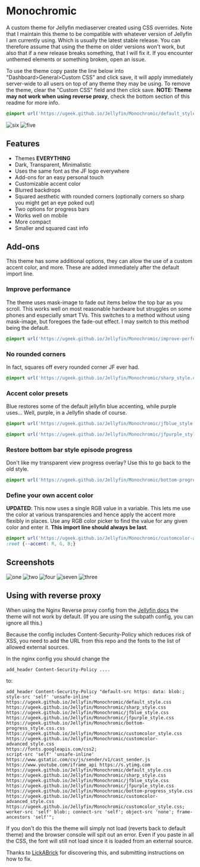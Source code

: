 # Monochromic
A custom theme for Jellyfin mediaserver created using CSS overrides. Note that I maintain this theme to be compatible with whatever version of Jellyfin I am currently using. Which is usually the latest stable release. You can therefore assume that using the theme on older versions won't work, but also that if a new release breaks something, that I will fix it. If you encounter unthemed elements or something broken, open an issue.

To use the theme copy paste the line below into "Dashboard>General>Custom CSS" and click save, it will apply immediately server-wide to all users on top of any theme they may be using. To remove the theme, clear the "Custom CSS" field and then click save. **NOTE: Theme may not work when using reverse proxy**, check the bottom section of this readme for more info.


```css
@import url('https://ugeek.github.io/Jellyfin/Monochromic/default_style.css');
```

![six](screenshots/6.png)
![five](screenshots/5.png)

## Features
- Themes **EVERYTHING**
- Dark, Transparent, Minimalistic
- Uses the same font as the JF logo everywhere
- Add-ons for an easy personal touch
- Customizable accent color
- Blurred backdrops
- Squared aesthetic with rounded corners (optionally corners so sharp you might get an eye poked out)
- Two options for progress bars
- Works well on mobile
- More compact
- Smaller and squared cast info

## Add-ons

This theme has some additional options, they can allow the use of a custom accent color, and more. These are added immediately after the default import line.

### Improve performance

The theme uses mask-image to fade out items below the top bar as you scroll. This works well on most reasonable hardware but struggles on some phones and especially smart TVs. This switches to a method without using mask-image, but foregoes the fade-out effect. I may switch to this method being the default.

```css
@import url('https://ugeek.github.io/Jellyfin/Monochromic/improve-performance_style.css');
```

### No rounded corners 

In fact, squares off  every rounded corner JF ever had.

```css
@import url('https://ugeek.github.io/Jellyfin/Monochromic/sharp_style.css');
```

### Accent color presets 

Blue restores some of the default jellyfin blue accenting, while purple uses... Well, purple, in a Jellyfin shade of course.

```css
@import url('https://ugeek.github.io/Jellyfin/Monochromic/jfblue_style.css');

@import url('https://ugeek.github.io/Jellyfin/Monochromic/jfpurple_style.css');
```

### Restore bottom bar style episode progress

Don't like my transparent view progress overlay? Use this to go back to the old style.

```css
@import url('https://ugeek.github.io/Jellyfin/Monochromic/bottom-progress_style.css');
```

### Define your own accent color

**UPDATED**: This now uses a single RGB value in a variable. This lets me use the color at various transparencies and hence apply the accent more flexibly in places. Use any RGB color picker to find the value for any given color and enter it. **This import line should always be last**.
```css
@import url('https://ugeek.github.io/Jellyfin/Monochromic/customcolor-advanced_style.css');
:root {--accent: R, G, B;}
```

## Screenshots

![one](screenshots/1.png)
![two](screenshots/2.png)
![four](screenshots/4.png)
![seven](screenshots/7.png)
![three](screenshots/3.png)


## Using with reverse proxy

When using the Nginx Reverse proxy config from the [Jellyfin docs](https://jellyfin.org/docs/general/networking/nginx.html) the theme will not work by default. (If you are using the subpath config, you can ignore all this.)

Because the config includes Content-Security-Policy which reduces risk of XSS, you need to add the URL from this repo and the fonts to the list of allowed external sources.

In the nginx config you should change the
```
add_header Content-Security-Policy ....
```
to:
```
add_header Content-Security-Policy "default-src https: data: blob:; style-src 'self' 'unsafe-inline' 
https://ugeek.github.io/Jellyfin/Monochromic/default_style.css 
https://ugeek.github.io/Jellyfin/Monochromic/sharp_style.css 
https://ugeek.github.io/Jellyfin/Monochromic/jfblue_style.css 
https://ugeek.github.io/Jellyfin/Monochromic/jfpurple_style.css 
https://ugeek.github.io/Jellyfin/Monochromic/bottom-progress_style.css.css 
https://ugeek.github.io/Jellyfin/Monochromic/customcolor_style.css 
https://ugeek.github.io/Jellyfin/Monochromic/customcolor-advanced_style.css 
https://fonts.googleapis.com/css2; 
script-src 'self' 'unsafe-inline' 
https://www.gstatic.com/cv/js/sender/v1/cast_sender.js 
https://www.youtube.com/iframe_api https://s.ytimg.com 
https://ugeek.github.io/Jellyfin/Monochromic/default_style.css 
https://ugeek.github.io/Jellyfin/Monochromic/sharp_style.css 
https://ugeek.github.io/Jellyfin/Monochromic/jfblue_style.css 
https://ugeek.github.io/Jellyfin/Monochromic/jfpurple_style.css 
https://ugeek.github.io/Jellyfin/Monochromic/bottom-progress_style.css
https://ugeek.github.io/Jellyfin/Monochromic/customcolor-advanced_style.css 
https://ugeek.github.io/Jellyfin/Monochromic/customcolor_style.css;
worker-src 'self' blob:; connect-src 'self'; object-src 'none'; frame-ancestors 'self'";
```

If you don't do this the theme will simply not load (reverts back to default theme) and the browser console will spit out an error. Even if you paste in all the CSS, the font will still not load since it is loaded from an external source.

Thanks to [LickABrick](https://github.com/LickABrick) for discovering this, and submitting instructions on how to fix.
